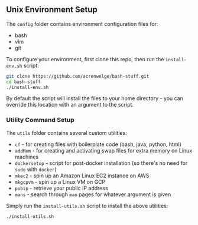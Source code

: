 ## Unix Environment Setup

The `config` folder contains environment configuration files for:
* bash
* vim
* git

To configure your environment, first clone this repo, then run the `install-env.sh` script:
```bash
git clone https://github.com/acrenwelge/bash-stuff.git
cd bash-stuff
./install-env.sh
```

By default the script will install the files to your home directory - you can override this location with 
an argument to the script.

### Utility Command Setup

The `utils` folder contains several custom utilities:
* `cf` - for creating files with boilerplate code (bash, java, python, html)
* `addMem` - for creating and activating swap files for extra memory on Linux machines
* `dockersetup` - script for post-docker installation (so there's no need for `sudo` with `docker`)
* `mkec2` - spin up an Amazon Linux EC2 instance on AWS
* `mkgcpvm` - spin up a Linux VM on GCP
* `pubip` - retrieve your public IP address
* `mans` - search through `man` pages for whatever argument is given

Simply run the `install-utils.sh` script to install the above utilities:
```bash
./install-utils.sh
```
